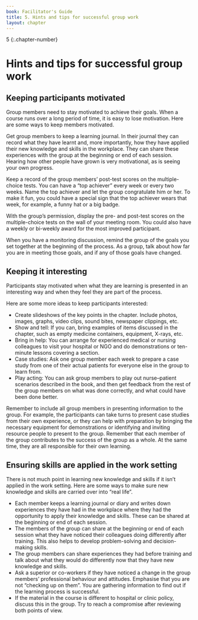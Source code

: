 ```yaml
---
book: Facilitator's Guide
title: 5. Hints and tips for successful group work
layout: chapter
---
```


5
{:.chapter-number}

# Hints and tips for successful group work

## Keeping participants motivated

Group members need to stay motivated to achieve their goals. When a course runs over a long period of time, it is easy to lose motivation. Here are some ways to keep members motivated.
 
Get group members to keep a learning journal. In their journal they can record what they have learnt and, more importantly, how they have applied their new knowledge and skills in the workplace. They can share these experiences with the group at the beginning or end of each session. Hearing how other people have grown is very motivational, as is seeing your own progress. 

Keep a record of the group members’ post-test scores on the multiple-choice tests. You can have a “top achiever” every week or every two weeks. Name the top achiever and let the group congratulate him or her. To make it fun, you could have a special sign that the top achiever wears that week, for example, a funny hat or a big badge.

With the group’s permission, display the pre- and post-test scores on the multiple-choice tests on the wall of your meeting room. You could also have a weekly or bi-weekly award for the most improved participant.  

When you have a monitoring discussion, remind the group of the goals you set together at the beginning of the process. As a group, talk about how far you are in meeting those goals, and if any of those goals have changed. 

## Keeping it interesting

Participants stay motivated when what they are learning is presented in an interesting way and when they feel they are part of the process. 

Here are some more ideas to keep participants interested: 

* Create slideshows of the key points in the chapter. Include photos, images, graphs, video clips, sound bites, newspaper clippings, etc.
* Show and tell: If you can, bring examples of items discussed in the chapter, such as empty medicine containers, equipment, X-rays, etc.
* Bring in help: You can arrange for experienced medical or nursing colleagues to visit your hospital or NGO and do demonstrations or ten-minute lessons covering a section.
* Case studies: Ask one group member each week to prepare a case study from one of their actual patients for everyone else in the group to learn from.
* Play acting: You can ask group members to play out nurse–patient scenarios described in the book, and then get feedback from the rest of the group members on what was done 	correctly, and what could have been done better.
	
Remember to include all group members in presenting information to the group. For example, the participants can take turns to present case studies from their own experience, or they can help with preparation by bringing the necessary equipment for demonstrations or identifying and inviting resource people to present to the group. Remember that each member of the group contributes to the success of the group as a whole. At the same time, they are all responsible for their own learning.

## Ensuring skills are applied in the work setting

There is not much point in learning new knowledge and skills if it isn’t applied in the work setting. Here are some ways to make sure new knowledge and skills are carried over into “real life”. 

* Each member keeps a learning journal or diary and writes down experiences they have had in the workplace where they had the opportunity to apply their knowledge and skills. These can be shared at the beginning or end of each session. 
* The members of the group can share at the beginning or end of each session what they have noticed their colleagues doing differently after training. This also helps to develop problem-solving and decision-making skills.  
* The group members can share experiences they had before training and talk about what they would do differently now that they have new knowledge and skills. 
* Ask a superior or co-workers if they have noticed a change in the group members’ professional behaviour and attitudes. Emphasise that you are not “checking up on them”. You are gathering information to find out if the learning process is successful. 
* If the material in the course is different to hospital or clinic policy, discuss this in the group. Try to reach a compromise after reviewing both points of view. 
